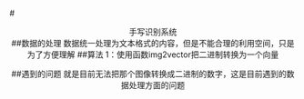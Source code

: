 #<center>手写识别系统<center>
##数据的处理
数据统一处理为文本格式的内容，但是不能合理的利用空间，只是为了方便理解
##算法
1：使用函数img2vector把二进制转换为一个向量  

##遇到的问题
就是目前无法把那个图像转换成二进制的数字，这是目前遇到的数据处理方面的问题
